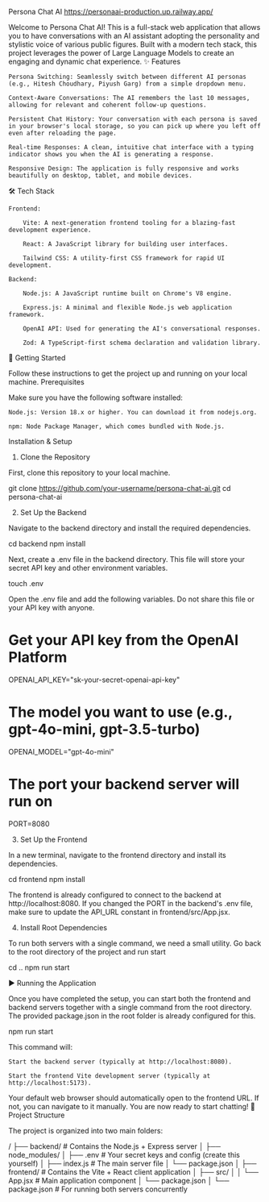 Persona Chat AI https://personaai-production.up.railway.app/

Welcome to Persona Chat AI! This is a full-stack web application that allows you to have conversations with an AI assistant adopting the personality and stylistic voice of various public figures. Built with a modern tech stack, this project leverages the power of Large Language Models to create an engaging and dynamic chat experience.
✨ Features

    Persona Switching: Seamlessly switch between different AI personas (e.g., Hitesh Choudhary, Piyush Garg) from a simple dropdown menu.

    Context-Aware Conversations: The AI remembers the last 10 messages, allowing for relevant and coherent follow-up questions.

    Persistent Chat History: Your conversation with each persona is saved in your browser's local storage, so you can pick up where you left off even after reloading the page.

    Real-time Responses: A clean, intuitive chat interface with a typing indicator shows you when the AI is generating a response.

    Responsive Design: The application is fully responsive and works beautifully on desktop, tablet, and mobile devices.

🛠️ Tech Stack

    Frontend:

        Vite: A next-generation frontend tooling for a blazing-fast development experience.

        React: A JavaScript library for building user interfaces.

        Tailwind CSS: A utility-first CSS framework for rapid UI development.

    Backend:

        Node.js: A JavaScript runtime built on Chrome's V8 engine.

        Express.js: A minimal and flexible Node.js web application framework.

        OpenAI API: Used for generating the AI's conversational responses.

        Zod: A TypeScript-first schema declaration and validation library.

🚀 Getting Started

Follow these instructions to get the project up and running on your local machine.
Prerequisites

Make sure you have the following software installed:

    Node.js: Version 18.x or higher. You can download it from nodejs.org.

    npm: Node Package Manager, which comes bundled with Node.js.

Installation & Setup

1. Clone the Repository

First, clone this repository to your local machine.

git clone https://github.com/your-username/persona-chat-ai.git
cd persona-chat-ai

2. Set Up the Backend

Navigate to the backend directory and install the required dependencies.

cd backend
npm install

Next, create a .env file in the backend directory. This file will store your secret API key and other environment variables.

touch .env

Open the .env file and add the following variables. Do not share this file or your API key with anyone.

# Get your API key from the OpenAI Platform
OPENAI_API_KEY="sk-your-secret-openai-api-key"

# The model you want to use (e.g., gpt-4o-mini, gpt-3.5-turbo)
OPENAI_MODEL="gpt-4o-mini"

# The port your backend server will run on
PORT=8080

3. Set Up the Frontend

In a new terminal, navigate to the frontend directory and install its dependencies.

cd frontend
npm install

The frontend is already configured to connect to the backend at http://localhost:8080. If you changed the PORT in the backend's .env file, make sure to update the API_URL constant in frontend/src/App.jsx.

4. Install Root Dependencies

To run both servers with a single command, we need a small utility. Go back to the root directory of the project and run start

cd ..
npm run start

▶️ Running the Application

Once you have completed the setup, you can start both the frontend and backend servers together with a single command from the root directory. The provided package.json in the root folder is already configured for this.

npm run start

This command will:

    Start the backend server (typically at http://localhost:8080).

    Start the frontend Vite development server (typically at http://localhost:5173).

Your default web browser should automatically open to the frontend URL. If not, you can navigate to it manually. You are now ready to start chatting!
📁 Project Structure

The project is organized into two main folders:

/
├── backend/         # Contains the Node.js + Express server
│   ├── node_modules/
│   ├── .env         # Your secret keys and config (create this yourself)
│   ├── index.js     # The main server file
│   └── package.json
│
├── frontend/        # Contains the Vite + React client application
│   ├── src/
│   │   └── App.jsx  # Main application component
│   └── package.json
│
└── package.json     # For running both servers concurrently

